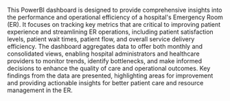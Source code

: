 This PowerBI dashboard is designed to provide comprehensive insights into the performance and operational efficiency of a hospital's Emergency Room (ER). It focuses on tracking key metrics that are critical to improving patient experience and streamlining ER operations, including patient satisfaction levels, patient wait times, patient flow, and overall service delivery efficiency. The dashboard aggregates data to offer both monthly and consolidated views, enabling hospital administrators and healthcare providers to monitor trends, identify bottlenecks, and make informed decisions to enhance the quality of care and operational outcomes. Key findings from the data are presented, highlighting areas for improvement and providing actionable insights for better patient care and resource management in the ER.
